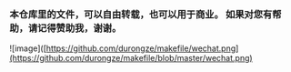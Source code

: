 ### 本仓库里的文件，可以自由转载，也可以用于商业。 如果对您有帮助，请记得赞助我，谢谢。
![image]([https://github.com/durongze/makefile/wechat.png](https://github.com/durongze/makefile/blob/master/wechat.png)
